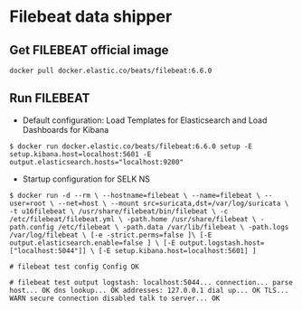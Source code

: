 # Filebeat data shipper

## Get FILEBEAT official image

`docker pull docker.elastic.co/beats/filebeat:6.6.0`

## Run FILEBEAT

* Default configuration: Load Templates for Elasticsearch and Load Dashboards for Kibana

`$ docker run docker.elastic.co/beats/filebeat:6.6.0 setup -E setup.kibana.host=localhost:5601 -E output.elasticsearch.hosts="localhost:9200"`

* Startup configuration for SELK NS

`$ docker run -d --rm \
   --hostname=filebeat \
   --name=filebeat \
   --user=root \
   --net=host \
   --mount src=suricata,dst=/var/log/suricata \
   -t u16filebeat \
      /usr/share/filebeat/bin/filebeat \
      -c /etc/filebeat/filebeat.yml \
      -path.home /usr/share/filebeat \
      -path.config /etc/filebeat \
      -path.data /var/lib/filebeat \
      -path.logs /var/log/filebeat \
      [-e -strict.perms=false ]\
      [-E output.elasticsearch.enable=false ] \
      [-E output.logstash.host=["localhost:5044"]] \
      [-E setup.kibana.host=localhost:5601] ]`


`# filebeat test config
Config OK`

`# filebeat test output
logstash: localhost:5044...
  connection...
    parse host... OK
    dns lookup... OK
    addresses: 127.0.0.1
    dial up... OK
  TLS... WARN secure connection disabled
  talk to server... OK`

